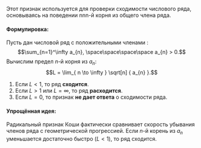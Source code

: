 Этот признак используется для проверки сходимости числового ряда, основываясь на поведении nnn-й корня из общего члена ряда.

#### Формулировка:
Пусть дан числовой ряд с положительными членами $:$
$$\sum_{n=1}^\infty a_{n}, \space\space\space\space a_{n} > 0.$$
Вычислим предел $n$-й корня из $a_{n}:$
$$L = \lim_{ n \to \infty } \sqrt[n] { a_{n} }.$$
1. Если $L < 1$, то ряд **сходится**.
2. Если $L > 1$ или $L = \infty$, то ряд **расходится**.
3. Если $L = 0$, то признак **не дает ответа** о сходимости ряда.

#### Упрощённая идея:
Радикальный признак Коши фактически сравнивает скорость убывания членов ряда с геометрической прогрессией. Если $n$-й корень из $a_{n}$​ уменьшается достаточно быстро ($L < 1$), то ряд сходится.